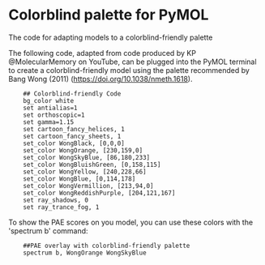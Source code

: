 # Colorblind palette for PyMOL
The code for adapting models to a colorblind-friendly palette 

The following code, adapted from code produced by KP @MolecularMemory on YouTube, can be plugged into the PyMOL terminal to create a colorblind-friendly model using the palette recommended by Bang Wong (2011) (https://doi.org/10.1038/nmeth.1618).

        ## Colorblind-friendly Code
        bg_color white
        set antialias=1
        set orthoscopic=1
        set gamma=1.15
        set cartoon_fancy_helices, 1
        set cartoon_fancy_sheets, 1
        set_color WongBlack, [0,0,0]
        set_color WongOrange, [230,159,0]
        set_color WongSkyBlue, [86,180,233]
        set_color WongBluishGreen, [0,158,115]
        set_color WongYellow, [240,228,66]
        set_color WongBlue, [0,114,178]
        set_color WongVermillion, [213,94,0]
        set_color WongReddishPurple, [204,121,167]
        set ray_shadows, 0
        set ray_trance_fog, 1

To show the PAE scores on you model, you can use these colors with the 'spectrum b' command:

        ##PAE overlay with colorblind-friendly palette
        spectrum b, WongOrange WongSkyBlue
